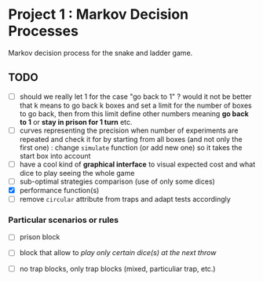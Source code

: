 # Project 1 : Markov Decision Processes
Markov decision process for the snake and ladder game.


## TODO

- [ ] should we really let 1 for the case "go back to 1" ? would it not be better that k means to go back k boxes and set a limit for the number of boxes to go back, then from this limit define other numbers meaning **go back to 1** or **stay in prison for 1 turn** etc.
- [ ] curves representing the precision when number of experiments are repeated and check it for by starting from all boxes (and not only the first one) : change `simulate` function (or add new one) so it takes the start box into account
- [ ] have a cool kind of **graphical interface** to visual expected cost and what dice to play seeing the whole game
- [ ] sub-optimal strategies comparison (use of only some dices)
- [x] performance function(s)
- [ ] remove `circular` attribute from traps and adapt tests accordingly

### Particular scenarios or rules
- [ ] prison block
- [ ] block that allow to *play only certain dice(s) at the next throw*
- [ ] no trap blocks, only trap blocks (mixed, particuliar trap, etc.)

